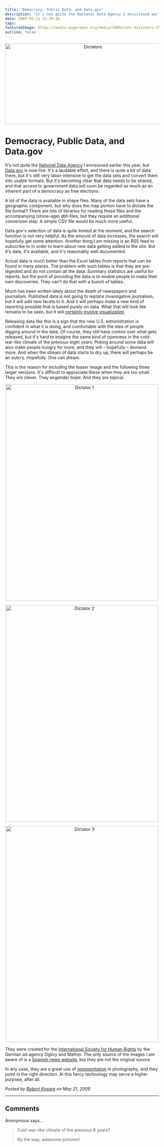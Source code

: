 ```yaml
---
title: "Democracy, Public Data, and Data.gov"
description: "It's not quite the National Data Agency I envisioned earlier this year, but Data.gov is now live. It's a laudable effort, and there is quite a bit of data there, but it's still very labor-intensive to get the data sets and convert them into usable formats. But it's becoming clear that data needs to be shared, and that access to government data will soon be regarded as much as an inherent part of a democracy as free elections."
date: 2009-05-21 21:29:26
tags: 
featuredImage: https://media.eagereyes.org/media/2009/ishr-dictators-thumb.jpg
outline: false
---
```


<p align="center"><img src="https://media.eagereyes.org/media/2009/ishr-dictators-thumb.jpg" border="0" alt="Dictators" width="560" height="264" /></p>

# Democracy, Public Data, and Data.gov

It's not quite the <a href="/blog/2009/a-national-data-agency.html">National Data Agency</a> I envisioned earlier this year, but <a href="http://www.data.gov/">Data.gov</a> is now live. It's a laudable effort, and there is quite a bit of data there, but it's still very labor-intensive to get the data sets and convert them into usable formats. But it's becoming clear that data needs to be shared, and that access to government data will soon be regarded as much as an inherent part of a democracy as free elections.

A lot of the data is available in shape files. Many of the data sets have a geographic component, but why does the map portion have to dictate the file format? There are lots of libraries for reading these files and the accompanying (stone-age) dbf-files, but they require an additional conversion step. A simple CSV file would be much more useful.

Data.gov's selection of data is quite limited at the moment, and the search function is not very helpful. As the amount of data increases, the search will hopefully get some attention. Another thing I am missing is an RSS feed to subscribe to in order to learn about new data getting added to the site. But it's data, it's available, and it's reasonably well documented.

Actual data is much better than the Excel tables from reports that can be found in many places. The problem with such tables is that they are pre-digested and do not contain all the data. Summary statistics are useful for reports, but the point of providing the data is to enable people to make their own discoveries. They can't do that with a bunch of tables.

Much has been written lately about the death of newspapers and journalism. Published data is not going to replace investigative journalism, but it will add new facets to it. And it will perhaps make a new kind of reporting possible that is based purely on data. What that will look like remains to be seen, but it will <a href="/blog/visualization-sets-information-free.html">certainly involve visualization</a>.

Releasing data like this is a sign that the new U.S. administration is confident in what it is doing, and comfortable with the idea of people digging around in the data. Of course, they still have control over what gets released, but it's hard to imagine the same kind of openness in the cold-war-like climate of the previous eight years. Poking around some data will also make people hungry for more, and they will &ndash; hopefully &ndash; demand more. And when the stream of data starts to dry up, there will perhaps be an outcry. Hopefully. One can dream.

This is the reason for including the teaser image and the following three larger versions. It's difficult to appreciate these when they are too small. They are clever. They engender hope. And they are topical.

<p style="text-align: center;"><img src="https://media.eagereyes.org/media/2009/ishr211.jpg" border="0" alt="Dictator 1" width="500" height="710" /></p>
<p style="text-align: center;"><img src="https://media.eagereyes.org/media/2009/ishr213.jpg" border="0" alt="Dictator 2" width="500" height="710" /></p>
<p style="text-align: center;"><img src="https://media.eagereyes.org/media/2009/ishr212.jpg" border="0" alt="Dictator 3" width="500" height="709" /></p>
They were created for the <a href="http://www.ishr.org/">International Society for Human Rights</a> by the German ad agency Ogilvy and Mather. The only source of the images I am aware of is a <a href="http://www.noticias24.com/actualidad/noticia/49065/internet-asusta-a-algunos/">Spanish news website</a>, but they are not the original source.

In any case, they are a great use of <a href="/Theory/JoyOfRepresentation.html">representation</a> in photography, and they point in the right direction. Al this fancy technology may serve a higher purpose, after all.


_Posted by <a href="/about">Robert Kosara</a> on May 21, 2009_


<aside class="comments">

---
## Comments

Anonymous says…
>	<p>Cold-war-like climate of the previous 8 years?</p>
>	<p> </p>
>	<p>By the way, awesome pictures!</p>

</aside>

